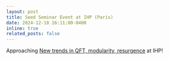 ```yaml
---
layout: post
title: Seed Seminar Event at IHP (Paris)
date: 2024-12-18 16:11:00-0400
inline: true
related_posts: false
---
```


Approaching <a href="https://seedseminar.apps.math.cnrs.fr">New trends in QFT, modularity, resurgence</a> at IHP!
